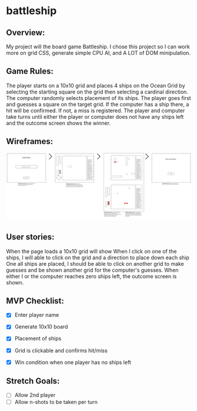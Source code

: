 # battleship

## Overview:
My project will the board game Battleship. I chose this project so I can work more on grid CSS, generate simple CPU AI, and A LOT of DOM minipulation.

## Game Rules:

The player starts on a 10x10 grid and places 4 ships on the Ocean Grid by selecting the starting square on the grid then selecting a cardinal direction. The computer randomly selects placement of its ships. The player goes first and guesses a square on the target grid. If the computer has a ship there, a hit will be confirmed. If not, a miss is registered. The player and computer take turns until either the player or computer does not have any ships left and the outcome screen shows the winner.

## Wireframes:

![wireframe](assets/new_wireframe.png)

## User stories:
When the page loads a 10x10 grid will show
When I click on one of the ships, I will able to click on the grid and a direction to place down each ship
One all ships are placed, I should be able to click on another grid to make guesses and be shown another grid for the computer's guesses.
When either I or the computer reaches zero ships left, the outcome screen is shown.



## MVP Checklist:
- [x] Enter player name
- [x] Generate 10x10 board
- [x] Placement of ships
- [x] Grid is clickable and confirms hit/miss
- [x] Win condition when one player has no ships left


## Stretch Goals:
- [ ] Allow 2nd player
- [ ] Allow n-shots to be taken per turn